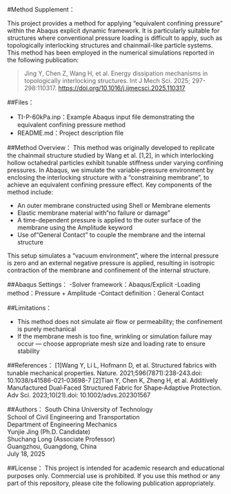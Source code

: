 #Method Supplement：

This project provides a method for applying “equivalent confining pressure” within the Abaqus explicit dynamic framework. It is particularly suitable for structures where conventional pressure loading is difficult to apply, such as topologically interlocking structures and chainmail-like particle systems. This method has been employed in the numerical simulations reported in the following publication:

> Jing Y, Chen Z, Wang H, et al. Energy dissipation mechanisms in topologically interlocking structures. Int J Mech Sci. 2025; 297-298:110317. https://doi.org/10.1016/j.ijmecsci.2025.110317

##Files：
- TI-P-60kPa.inp：Example Abaqus input file demonstrating the equivalent confining pressure method
- README.md：Project description file

##Method Overview：
This method was originally developed to replicate the chainmail structure studied by Wang et al. [1,2], in which interlocking hollow octahedral particles exhibit tunable stiffness under varying confining pressures. In Abaqus, we simulate the variable-pressure environment by enclosing the interlocking structure with a “constraining membrane”, to achieve an equivalent confining pressure effect.
Key components of the method include:
- An outer membrane constructed using Shell or Membrane elements 
- Elastic membrane material with“no failure or damage”
- A time-dependent pressure is applied to the outer surface of the membrane using the Amplitude keyword  
- Use of“General Contact” to couple the membrane and the internal structure  

This setup simulates a “vacuum environment”, where the internal pressure is zero and an external negative pressure is applied, resulting in isotropic contraction of the membrane and confinement of the internal structure.

##Abaqus Settings：
-Solver framework：Abaqus/Explicit
-Loading method：Pressure + Amplitude 
-Contact definition：General Contact

##Limitations：
- This method does not simulate air flow or permeability; the confinement is purely mechanical  
- If the membrane mesh is too fine, wrinkling or simulation failure may occur — choose appropriate mesh size and loading rate to ensure stability

##References：
[1]Wang Y, Li L, Hofmann D, et al. Structured fabrics with tunable mechanical properties. Nature. 2021;596(7871):238-243.doi: 10.1038/s41586-021-03698-7
[2]Tian Y, Chen K, Zheng H, et al. Additively Manufactured Dual‐Faced Structured Fabric for Shape‐Adaptive Protection. Adv Sci. 2023;10(21).doi: 10.1002/advs.202301567

##Authors：
South China University of Technology  
School of Civil Engineering and Transportation  
Department of Engineering Mechanics  
Yunjie Jing (Ph.D. Candidate)  
Shuchang Long (Associate Professor)  
Guangzhou, Guangdong, China  
July 18, 2025

##License：
This project is intended for academic research and educational purposes only. Commercial use is prohibited. If you use this method or any part of this repository, please cite the following publication appropriately.
